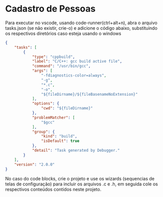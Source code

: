 # Cadastro de Pessoas

Para executar no vscode, usando code-runner(ctrl+alt+n), abra o arquivo tasks.json (se não existir, crie-o) e adicione o código abaixo, substituindo os respectivos diretórios caso esteja usando o windows

```json
{
    "tasks": [
        {
            "type": "cppbuild",
            "label": "C/C++: gcc build active file",
            "command": "/usr/bin/gcc",
            "args": [
                "-fdiagnostics-color=always",
                "-g",
                "*.c",
                "-o",
                "${fileDirname}/${fileBasenameNoExtension}"
            ],
            "options": {
                "cwd": "${fileDirname}"
            },
            "problemMatcher": [
                "$gcc"
            ],
            "group": {
                "kind": "build",
                "isDefault": true
            },
            "detail": "Task generated by Debugger."
        }
    ],
    "version": "2.0.0"
}
```

No caso do code blocks, crie o projeto e use os wizards (sequencias de telas de configuração) para incluir os arquivos .c e .h, em seguida cole os respectivos conteúdos contidos neste projeto.
